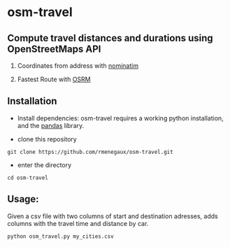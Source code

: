 # osm-travel
    
Compute travel distances and durations using OpenStreetMaps API
----
1) Coordinates from address with [nominatim](https://nominatim.org/release-docs/develop/api/Overview/)

2) Fastest Route with [OSRM](https://github.com/Project-OSRM/osrm-backend/blob/master/docs/http.md)

Installation
------------

- Install dependencies: osm-travel requires a working python installation, and the [pandas](https://pandas.pydata.org) library.

- clone this repository
```
git clone https://github.com/rmenegaux/osm-travel.git
```
    
- enter the directory
```
cd osm-travel
```
    
Usage:
------

Given a csv file with two columns of start and destination adresses, adds columns with the travel time and distance by car.

    python osm_travel.py my_cities.csv
    
   
